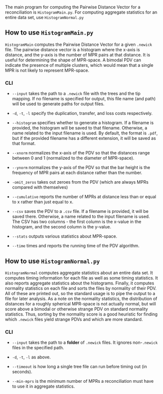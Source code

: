 The main program for computing the Pairwise Distance Vector for a reconciliation is `HistogramMain.py`. For computing aggregate statistics for an entire data set, use `HistogramNormal.py`

## How to use `HistogramMain.py`

`HistogramMain` computes the Pairwise Distance Vector for a given `.newick` file. The pairwise distance vector is a histogram where the x-axis is distance, and the y-axis is the number of MPR pairs at that distance. It is useful for determining the shape of MPR-space. A bimodal PDV can indicate the presence of multiple clusters, which would mean that a single MPR is not likely to represent MPR-space.

### CLI

* `--input` takes the path to a `.newick` file with the trees and the tip mapping. If no filename is specified for output, this file name (and path) will be used to generate paths for output files.

* `-d`, `-t`, `-l` specify the duplication, transfer, and loss costs respectively.

* `--histogram` specifies whether to generate a histogram. If a filename is provided, the histogram will be saved to that filename. Otherwise, a name related to the input filename is used. By default, the format is `.pdf`, but if the provided filename has a different extension, it will be saved as that format.

* `--xnorm` normalizes the x-axis of the PDV so that the distances range between 0 and 1 (normalized to the diameter of MPR-space).

* `--ynorm` normalizes the y-axis of the PDV so that the bar height is the frequency of MPR pairs at each distance rather than the number.

* `-omit_zeros` takes out zeroes from the PDV (which are always MPRs compared with themselves)

* `--cumulative` reports the number of MPRs at distance less than or equal to x rather than just equal to x.

* `--csv` saves the PDV to a `.csv` file. If a filename is provided, it will be saved there. Otherwise, a name related to the input filename is used. The CSV has two columns - the first column is the x-value in the histogram, and the second column is the y-value.

* `--stats` outputs various statistics about MPR-space.

* `--time` times and reports the running time of the PDV algorithm.

## How to use `HistogramNormal.py`

`HistogramNormal` computes aggregate statistics about an entire data set. It computes timing information for each file as well as some timing statistics. It also reports aggregate statistics about the histograms. Finally, it computes normality statistics on each file and sorts the files by normality of their PDV. All of these are printed out, so the standard usage is to pipe the output to a file for later analysis. As a note on the normality statistics, the distribution of distances for a roughly spherical MPR-space is not actually normal, but will score above a bimodal or otherwise strange PDV on standard normality statistics. Thus, sorting by the normality score is a good heuristic for finding which `.newick` files yield strange PDVs and which are more standard.

### CLI

* `--input` takes the path to a __folder__ of `.newick` files. It ignores non-`.newick` files in the specified path.

* `-d`, `-t`, `-l` as above.

* `--timeout` is how long a single tree file can run before timing out (in seconds).

* `--min-mprs` is the minimum number of MPRs a reconciliation must have to use it in aggregate statistics.

